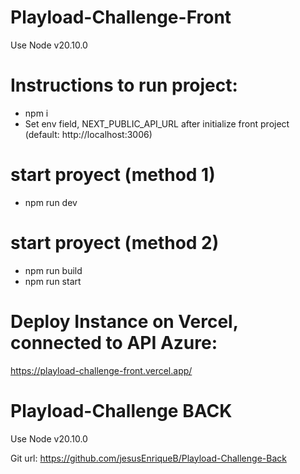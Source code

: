 # Playload-Challenge-Front

Use Node v20.10.0

# Instructions to run project:
- npm i
- Set env field, NEXT_PUBLIC_API_URL after initialize front project (default: http://localhost:3006)
# start proyect (method 1)
- npm run dev
# start proyect (method 2) 
- npm run build
- npm run start

# Deploy Instance on Vercel, connected to API Azure:

https://playload-challenge-front.vercel.app/

# Playload-Challenge BACK

Use Node v20.10.0

Git url:
https://github.com/jesusEnriqueB/Playload-Challenge-Back
